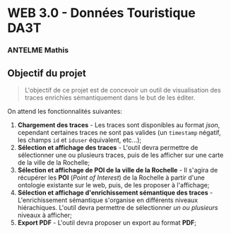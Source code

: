 # WEB 3.0 - Données Touristique DA3T

### ANTELME Mathis

## Objectif du projet

> L'objectif de ce projet est de concevoir un outil de visualisation des traces enrichies sémantiquement dans le but de les éditer.

On attend les fonctionnalités suivantes:

1. **Chargement des traces** - Les traces sont disponibles au format *json*, cependant certaines traces ne sont pas valides (un `timestamp` négatif, les champs `id` et `iduser` équivalent, etc...);
2. **Sélection et affichage des traces** - L'outil devra permettre de sélectionner une ou plusieurs traces, puis de les afficher sur une carte de la ville de la Rochelle;
3. **Sélection et affichage de POI de la ville de la Rochelle** - Il s'agira de récupérer les **POI** (*Point of Interest*) de la Rochelle à partir d'une ontologie existante sur le web, puis, de les proposer à l'affichage;
4. **Sélection et affichage d'enrichissement sémantique des traces** - L'enrichissement sémantique s'organise en différents niveaux hiérachiques. L'outil devra permettre de sélectionner *un ou plusieurs* niveaux à afficher;
5. **Export PDF** - L'outil devra proposer un export au format **PDF**;
